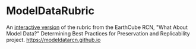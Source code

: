 # ModelDataRubric
An [interactive version](https://zoidy.shinyapps.io/ModelDataRubric/) of the rubric from the EarthCube RCN, "What About Model Data?" Determining Best Practices for Preservation and Replicability project. https://modeldatarcn.github.io

